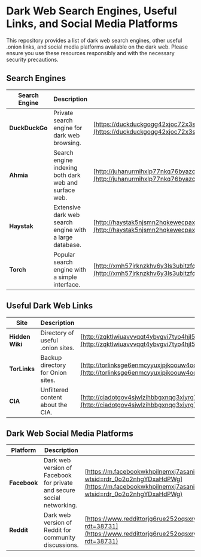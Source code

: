 # Dark Web Search Engines, Useful Links, and Social Media Platforms

This repository provides a list of dark web search engines, other useful .onion links, and social media platforms available on the dark web. Please ensure you use these resources responsibly and with the necessary security precautions.

## Search Engines

| Search Engine | Description | URL |
|---------------|-------------|-----|
| **DuckDuckGo** | Private search engine for dark web browsing. | [https://duckduckgogg42xjoc72x3sjasowoarfbgcmvfimaftt6twagswzczad.onion](https://duckduckgogg42xjoc72x3sjasowoarfbgcmvfimaftt6twagswzczad.onion) |
| **Ahmia** | Search engine indexing both dark web and surface web. | [http://juhanurmihxlp77nkq76byazcldy2hlmovfu2epvl5ankdibsot4csyd.onion](http://juhanurmihxlp77nkq76byazcldy2hlmovfu2epvl5ankdibsot4csyd.onion) |
| **Haystak** | Extensive dark web search engine with a large database. | [http://haystak5njsmn2hqkewecpaxetahtwhsbsa64jom2k22z5afxhnpxfid.onion](http://haystak5njsmn2hqkewecpaxetahtwhsbsa64jom2k22z5afxhnpxfid.onion) |
| **Torch** | Popular search engine with a simple interface. | [http://xmh57jrknzkhv6y3ls3ubitzfqnkrwxhopf5aygthi7d6rplyvk3noyd.onion](http://xmh57jrknzkhv6y3ls3ubitzfqnkrwxhopf5aygthi7d6rplyvk3noyd.onion) |

## Useful Dark Web Links

| Site | Description | URL |
|------|-------------|-----|
| **Hidden Wiki** | Directory of useful .onion sites. | [http://zqktlwiuavvvqqt4ybvgvi7tyo4hjl5xgfuvpdf6otjiycgwqbym2qad.onion/wiki/index.php/Main_Page](http://zqktlwiuavvvqqt4ybvgvi7tyo4hjl5xgfuvpdf6otjiycgwqbym2qad.onion/wiki/index.php/Main_Page) |
| **TorLinks** | Backup directory for Onion sites. | [http://torlinksge6enmcyyuxjpjkoouw4oorgdgeo7ftnq3zodj7g2zxi3kyd.onion](http://torlinksge6enmcyyuxjpjkoouw4oorgdgeo7ftnq3zodj7g2zxi3kyd.onion) |
| **CIA** | Unfiltered content about the CIA. | [http://ciadotgov4sjwlzihbbgxnqg3xiyrg7so2r2o3lt5wz5ypk4sxyjstad.onion](http://ciadotgov4sjwlzihbbgxnqg3xiyrg7so2r2o3lt5wz5ypk4sxyjstad.onion) |

## Dark Web Social Media Platforms

| Platform       | Description | URL |
|----------------|-------------|-----|
| **Facebook** | Dark web version of Facebook for private and secure social networking. | [https://m.facebookwkhpilnemxj7asaniu7vnjjbiltxjqhye3mhbshg7kx5tfyd.onion/?wtsid=rdr_0o2o2nhgYDxaHdPWg](https://m.facebookwkhpilnemxj7asaniu7vnjjbiltxjqhye3mhbshg7kx5tfyd.onion/?wtsid=rdr_0o2o2nhgYDxaHdPWg) |
| **Reddit** | Dark web version of Reddit for community discussions. | [https://www.reddittorjg6rue252oqsxryoxengawnmo46qy4kyii5wtqnwfj4ooad.onion/?rdt=38731](https://www.reddittorjg6rue252oqsxryoxengawnmo46qy4kyii5wtqnwfj4ooad.onion/?rdt=38731) |


